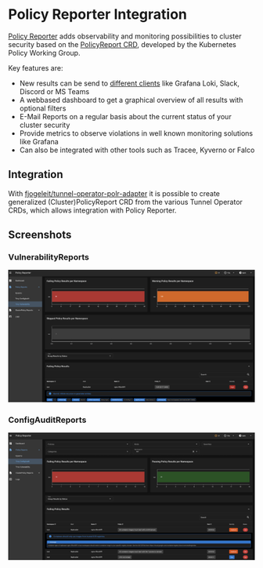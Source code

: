 # Policy Reporter Integration

[Policy Reporter](https://kyverno.github.io/policy-reporter/) adds observability and monitoring possibilities to cluster security 
based on the [PolicyReport CRD](https://github.com/kubernetes-sigs/wg-policy-prototypes/tree/master/policy-report), developed by the Kubernetes Policy Working Group.

Key features are:

- New results can be send to [different clients](https://kyverno.github.io/policy-reporter/core/targets) like Grafana Loki, Slack, Discord or MS Teams
- A webbased dashboard to get a graphical overview of all results with optional filters
- E-Mail Reports on a regular basis about the current status of your cluster security
- Provide metrics to observe violations in well known monitoring solutions like Grafana
- Can also be integrated with other tools such as Tracee, Kyverno or Falco

## Integration

With [fjogeleit/tunnel-operator-polr-adapter](https://github.com/fjogeleit/tunnel-operator-polr-adapter) it is possible to create generalized (Cluster)PolicyReport CRD from the various Tunnel Operator CRDs, which allows integration with Policy Reporter.

## Screenshots

### VulnerabilityReports

![Policy Reporter UI - PolicyReport VulnerabilityReports Screenshot](../../images/policy-reporter/vulnr.png)

### ConfigAuditReports

![Policy Reporter UI - PolicyReport ConfigAuditReports Screenshot](../../images/policy-reporter/config-audit.png)

